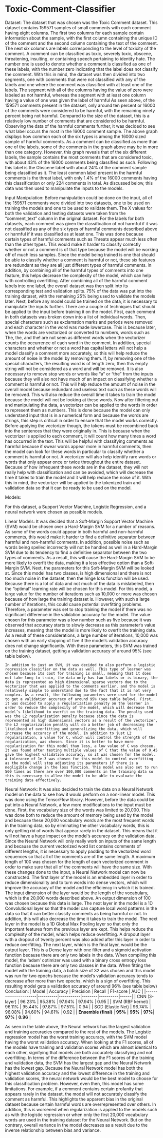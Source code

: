 # Toxic-Comment-Classifier

Dataset:
The dataset that was chosen was the Toxic Comment dataset. This dataset contains 159571 samples of small comments with each comment having eight columns. The first two columns for each sample contain information about the sample, with the first column containing the unique ID of the comment and the second column containing the text of the comment. The next six columns are labels corresponding to the level of toxicity of the comment. A comment can be classified as toxic, severely toxic, obscene, threatening, insulting, or containing speech pertaining to identity hate. The number one is used to denote whether a comment is classified as one of these labels, with the number zero indicating that the label does not classify the comment. With this in mind, the dataset was then divided into two segments, one with comments that were not classified with any of the labels and one where the comment was classified with at least one of the labels. The segment with all of the columns having the value of zero were labeled as not harmful, whereas the segment with at least one column having a value of one was given the label of harmful
	As seen above, of the 159571 comments present in the dataset, only around ten percent or 16000 of the comments were considered to be harmful, with the remaining ninety percent being not harmful. Compared to the size of the dataset, this is a relatively low number of comments that are considered to be harmful. Observing the data of the harmful comments further, it was decided to see what label occurs the most in the 16000 comment sample. 
The above graph displays how common each of the six types is among the 16000 sized sample of harmful comments. As a comment can be classified as more than one of the labels, some of the comments in the graph above may be in more than one category. However, this graph reveals that of the six different labels, the sample contains the most comments that are considered toxic, with about 43% of the 16000 comments being classified as such. Following this label is the Obscene label with about 24% of the comment sample being classified as it. The least common label present in the harmful comments is the threat label, with only 1.4% of the 16000 comments having this classification or only 224 comments in total. As discussed below, this data was then used to manipulate the inputs to the models.

Input Manipulation:
Before manipulation could be done on the input, all of the 159571 comments were divided into two datasets, one to be used on training the models and one to be used to validate them. The X values for both the validation and testing datasets were taken from the “comment_text” column in the original dataset. For the labels for both datasets, each comment was given the classification of not harmful if it was not classified as any of the six types of harmful comments described above or harmful if it was classified as at least one. This was done because certain types of harmful comments such as Threats appear much less often than the other types. This would make it harder to classify correctly whether or not a comment is of that type because the model will be working off of much less samples. Since the model being trained is one that should be able to classify whether a comment is harmful or not, these six features are redundant as they are all just different types of harmful comments. In addition, by combining all of the harmful types of comments into one feature, this helps decrease the complexity of the model, which can help with controlling overfitting. After combining all of the harmful comment labels into one label, the overall dataset was then split into its corresponding test and validation splits. 75% of the data was put into the training dataset, with the remaining 25% being used to validate the models later. 
Next, before any model could be trained on the data, it is necessary to manipulate the inputs further. There are a couple of techniques that should be applied to the input before training it on the model. First, each comment in both datasets was broken down into a list of individual words. Then, special characters such as exclamation marks and periods were removed and each character in the word was made lowercase. This is because later, when the words are vectorized or converted to numbers, words such as The, the, and the! are not seen as different words when the vectorizer counts the occurrence of each word in the comment. In addition, special characters and whether or not a word has capital letters will not help a model classify a comment more accurately, so this will help reduce the amount of noise in the model by removing them. If, by removing one of the special characters, the resulting word is of length zero, then this empty string will not be considered as a word and will be removed. It is also necessary to remove stop words or words like “a” or “the” from the inputs because they will also not have much of an impact on classifying whether a comment is harmful or not. This will help reduce the amount of noise in the overall model because redundant and useless text such as these words will be removed. This will also reduce the overall time it takes to train the model because the model will not be looking at these words.
Now after filtering out and manipulating the data, a vectorizer can be applied to the words in order to represent them as numbers. This is done because the model can only understand input that is in a numerical form and because the words are strings, this step is critical in order to ensure that the model works correctly. Before applying the vectorizer though, the tokens must be recombined back into the sentences that they were originally in. This is because when the vectorizer is applied to each comment, it will count how many times a word has occurred in the text. This will be helpful with classifying comments as harmful because if swear words appear more in harmful comments, then the model can look for these words in particular to classify whether a comment is harmful or not. A vectorizer will also help identify rare words or words that only appear once or twice throughout the entire dataset. Because of how infrequent these words are in the dataset, they will not really help with classification and can be avoided, which will decrease the time it takes to train the model and it will help reduce the noise of it. With this in mind, the vectorizer will be applied to the tokenized train and validation data so that it can be ready to be used on the model. 

Models:

For this dataset, a Support Vector Machine, Logistic Regression, and a neural network were chosen as possible models. 

Linear Models:
	It was decided that a Soft-Margin Support Vector Machine (SVM) would be chosen over a Hard-Margin SVM for a number of reasons. As some of the words could appear in both harmful and non-harmful comments, this would make it harder to find a definitive separator between harmful and non-harmful comments. In addition, possible noise such as words being spelled incorrectly will not be handled as well in a Hard-Margin SVM due to its tendency to find a definitive separator between the two types of comments. As a result, this will cause the Hard-Margin SVM to be more likely to overfit the data, making it a less effective option than a Soft-Margin SVM.  Next, the parameters for this Soft-Margin SVM will be looked at. Since this model has two classes, is high dimensional and there is not too much noise in the dataset, then the hinge loss function will be used. Because there is a lot of data and not much of the data is mislabeled, then the “optimal” learning rate will be chosen for this model. For this model, a large value for the number of iterations such as 10,000 or more was chosen because of how large the training dataset is. However, with such a large number of iterations, this could cause potential overfitting problems. Therefore, a parameter was set to stop training the model if there was no significant difference in the validation accuracy for the model. The value chosen for this parameter was a low number such as five because it was observed that accuracy starts to slowly decrease as this parameter’s value increases, meaning that the model is more likely to overfit the training data. As a result of these considerations, a large number of iterations, 10,000 was chosen with an early stopping of five if the model’s validation accuracy does not change significantly. With these parameters, this SVM was trained on the training dataset, getting a validation accuracy of around 95% (see table below). 

	In addition to just an SVM, it was decided to also perform a logistic regression classifier on the data as well. This type of learner was chosen because its cost for training is small, meaning that it does not take long to train, the data only has two labels or is binary, the data is represented as high dimensional sparse vectors due to the vectorizer that was applied to the comments earlier, and the model is relatively simple to understand due to the fact that it is not very complex. As a result, the following parameters were used for the model to get a validation accuracy of around 95% (see table below). First, it was decided to apply a regularization penalty on the learner in order to reduce the complexity of the model, which will decrease the model’s likelihood to overfit on the training data. The penalty used was the L2 regularization penalty because since the data is represented as high dimensional vectors as a result of the vectorizer, the L2 regularization penalty will do a better job of decreasing the likelihood of overfitting and generalizing the data, which will increase the accuracy of the model. In addition to just L2 regularization, a value for C, which will control the strength of the regularization, was chosen. Since it is better to have more regularization for this model than less, a low value of C was chosen. It was found after testing multiple values of C that the value of 0.45 gave the highest validation accuracy, so it was chosen for the model. A tolerance of 1e-3 was chosen for this model to control overfitting as the model will stop adjusting its parameters if there is a negligible change in the loss function. This model was also set to run 500 times as there are over 100,000 comments in the training data so this is necessary to allow the model to be able to evaluate the training data effectively. 
Neural Network:
	It was also decided to train the data on a Neural Network model on the data to see how it would perform on a non-linear model. This was done using the TensorFlow library.  However, before the data could be put into a Neural Network, a few more modifications to the input must be done. First, the vocabulary size of the words was limited to 20,000. This was done both to reduce the amount of memory being used by the model and because these 20,000 vocabulary words are the most frequent words in the training data, so by eliminating the other vocabulary words, this is only getting rid of words that appear rarely in the dataset. This means that it will not have a huge impact on the model’s accuracy on the validation data. Since the Neural Network will only really work on inputs of the same length and because the current vectorized word list contains comments of different lengths, it is necessary to apply padding to the vectorized word sequences so that all of the comments are of the same length. A maximum length of 100 was chosen for the length of each vectorized comment in order to make sure that all of the comments will have the same size. 
With these changes done to the input, a Neural Network model can now be constructed. The first layer of the model is an embedded layer in order to reduce dimensionality and to turn words into dense vectors, which will improve the accuracy of the model and the efficiency in which it is trained. The input dimension of the layer would be the length of the vocabulary, which is the 20,000 words described above. An output dimension of 100 was chosen because this data is large. The next layer in the model is a 1D Convolutional layer so that the model can capture local word patterns in the data so that it can better classify comments as being harmful or not. In addition, this will also decrease the time it takes to train the model. The next layer in the model is a 1D Global Max Pooling layer so that only the important features from the previous layer are kept. This helps reduce the complexity of the model, which helps reduce overfitting. A dropout layer with a dropout of twenty percent was also added after this layer in order to reduce overfitting. The next layer, which is the final layer, would be the output layer. This is a Dense layer with one filter and a sigmoid activation function because there are only two labels in the data. When compiling this model, the ‘adam’ optimizer was used with a binary cross entropy loss function because there are only two classes in the data. When fitting the model with the training data, a batch size of 32 was chosen and this model was run for two epochs because the model’s validation accuracy tends to decrease after more than two epochs, which is a sign of overfitting. This resulting model gets a validation accuracy of around 96% (see table below)
Conclusion:
| Model               | Accuracy | Precision | Recall | F1-score | AUC  |
|----------------------|----------|-----------|--------|----------|------|
| CNN (3-layer)        | 96.23%      | 95.38%       | 97.94%    | 97.94%      | 0.95 |
| SVM (RBF kernel)     | 96.11%      | 95.44%       | 97.87%    | 97.51%      | 0.94 |
| SGD (Elastic Net)    | 96.74%      | 96.08%       | 94.60%    | 94.61%      | 0.92 |
| **Ensemble (final)** | **95%**  | **95%**   | **97%**| **97%**  | **0.96** |


As seen in the table above, the Neural network has the largest validation and training accuracies compared to the rest of the models. The Logistic regression model has the worst training accuracy, with the SVM model having the worst validation accuracy. When looking at the F1 scores, all of the models have training and validation scores which are almost identical to each other, signifying that models are both accurately classifying and not overfitting. In terms of the difference between the F1 scores of the training and validation data, the SVM has the largest gap and the Neural Network has the lowest gap. Because the Neural Network model has both the highest validation accuracy and the lowest difference in the training and validation scores, the neural network would be the best model to choose for this classification problem. However, even then, this model has some limitations. For example, if a comment contains certain profanity that appears rarely in the dataset, the model will not accurately classify the comment as harmful. This highlights the apparent bias in the original dataset because certain harmful words are overrepresented over others. In addition, this is worsened when regularization is applied to the models such as with the logistic regression or when only the first 20,000 vocabulary words are used in the training dataset for the Neural Network. But on the contrary, overall variance in the model decreases as a result due to the inverse relationship between bias and variance. 


